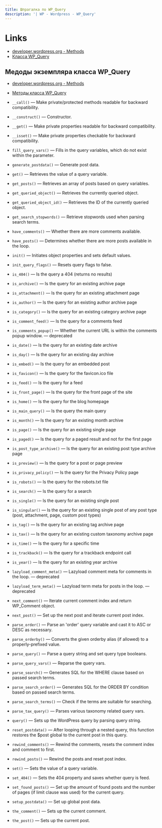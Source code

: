 ```yaml
---
title: Шпрагалка по WP_Query
description: '| WP - Wordpress - WP_Query'
---
```


# Links
- [developer.wordpress.org - Methods](https://developer.wordpress.org/reference/classes/wp_query)  
- [Класса WP_Query](https://www.internet-technologies.ru/articles/izuchaem-wp-query-svoystva-i-metody.html)  

## Медоды экземпляра класса WP_Query

- [developer.wordpress.org - Methods](https://developer.wordpress.org/reference/classes/wp_query/#methods)  
- [Методы класса WP_Query](https://www.internet-technologies.ru/articles/izuchaem-wp-query-svoystva-i-metody.html#header-10062-14)  

- `__call()` — Make private/protected methods readable for backward compatibility.  
- `__construct()` — Constructor.  
- `__get()` — Make private properties readable for backward compatibility.  
- `__isset()` — Make private properties checkable for backward compatibility.  
- `fill_query_vars()` — Fills in the query variables, which do not exist within the parameter.  
- `generate_postdata()` — Generate post data.  
- `get()` — Retrieves the value of a query variable.  
- `get_posts()` — Retrieves an array of posts based on query variables.  
- `get_queried_object()` — Retrieves the currently queried object.  
- `get_queried_object_id()` — Retrieves the ID of the currently queried object.  
- `get_search_stopwords()` — Retrieve stopwords used when parsing search terms.  
- `have_comments()` — Whether there are more comments available.  
- `have_posts()` — Determines whether there are more posts available in the loop.  
- `init()` — Initiates object properties and sets default values. 
- `init_query_flags()` — Resets query flags to false.  
- `is_404()` — Is the query a 404 (returns no results)  
- `is_archive()` — Is the query for an existing archive page  
- `is_attachment()` — Is the query for an existing attachment page  
- `is_author()` — Is the query for an existing author archive page  
- `is_category()` — Is the query for an existing category archive page  
- `is_comment_feed()` — Is the query for a comments feed  
- `is_comments_popup()` — Whether the current URL is within the comments popup window. — deprecated  
- `is_date()` — Is the query for an existing date archive  
- `is_day()` — Is the query for an existing day archive  
- `is_embed()` — Is the query for an embedded post  
- `is_favicon()` — Is the query for the favicon.ico file  
- `is_feed()` — Is the query for a feed  
- `is_front_page()` — Is the query for the front page of the site  
- `is_home()` — Is the query for the blog homepage  
- `is_main_query()` — Is the query the main query  
- `is_month()` — Is the query for an existing month archive  
- `is_page()` — Is the query for an existing single page  
- `is_paged()` — Is the query for a paged result and not for the first page  
- `is_post_type_archive()` — Is the query for an existing post type archive page  
- `is_preview()` — Is the query for a post or page preview  
- `is_privacy_policy()` — Is the query for the Privacy Policy page  
- `is_robots()` — Is the query for the robots.txt file  
- `is_search()` — Is the query for a search  
- `is_single()` — Is the query for an existing single post  
- `is_singular()` — Is the query for an existing single post of any post type (post, attachment, page, custom post types)  
- `is_tag()` — Is the query for an existing tag archive page  
- `is_tax()` — Is the query for an existing custom taxonomy archive page  
- `is_time()` — Is the query for a specific time  
- `is_trackback()` — Is the query for a trackback endpoint call  
- `is_year()` — Is the query for an existing year archive  
- `lazyload_comment_meta()` — Lazyload comment meta for comments in the loop. — deprecated  
- `lazyload_term_meta()` — Lazyload term meta for posts in the loop. — deprecated  
- `next_comment()` — Iterate current comment index and return WP_Comment object.  
- `next_post()` — Set up the next post and iterate current post index.  
- `parse_order()` — Parse an 'order' query variable and cast it to ASC or DESC as necessary.  
- `parse_orderby()` — Converts the given orderby alias (if allowed) to a properly-prefixed value.  
- `parse_query()` — Parse a query string and set query type booleans.  
- `parse_query_vars()` — Reparse the query vars.  
- `parse_search()` — Generates SQL for the WHERE clause based on passed search terms.  
- `parse_search_order()` — Generates SQL for the ORDER BY condition based on passed search terms.  
- `parse_search_terms()` — Check if the terms are suitable for searching.  
- `parse_tax_query()` — Parses various taxonomy related query vars.  
- `query()` — Sets up the WordPress query by parsing query string.  
- `reset_postdata()` — After looping through a nested query, this function restores the $post global to the current post in this query.  
- `rewind_comments()` — Rewind the comments, resets the comment index and comment to first.  
- `rewind_posts()` — Rewind the posts and reset post index.  
- `set()` — Sets the value of a query variable.  
- `set_404()` — Sets the 404 property and saves whether query is feed.  
- `set_found_posts()` — Set up the amount of found posts and the number of pages (if limit clause was used) for the current query.  
- `setup_postdata()` — Set up global post data.  
- `the_comment()` — Sets up the current comment.  
- `the_post()` — Sets up the current post.  

